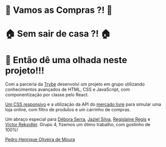 # :shopping_cart: Vamos as Compras ?! :shopping_cart:
# :house: Sem sair de casa ?! :house:
# :monocle_face: Então dê uma olhada neste projeto!!!


Com a parceria da [Trybe](https://www.betrybe.com/) desenvolvi um projeto em grupo utilizando conhecimentos avançados de HTML, CSS e JavaScript, com componentização por classe pelo React. 

[Um CSS responsivo](https://github.com/PedroHOM16/loja-online-frontend/blob/main/project-front-master-responsive.gif) e a utilização da API do [mercado livre](https://api.mercadolibre.com/sites/MLB/categories) para simular uma loja online, com filtro de produtos e um carrinho de compras.

Um abraço especial para [Débora Serra](https://github.com/DeboraSerra), [Jaziel Silva](https://github.com/Jazyel99), [Regislaine Regis](https://github.com/RegislaineRegis) e [Victor Reksidler](https://github.com/vbreksidler). Grupo 4, fizemos um ótimo trabalho, com gostinho de 100%!

[Pedro Henrique Oliveira de Moura](https://pedrohom16.github.io)

